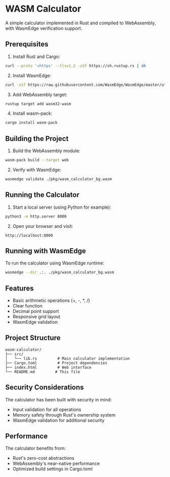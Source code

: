 # WASM Calculator

A simple calculator implemented in Rust and compiled to WebAssembly, with WasmEdge verification support.

## Prerequisites

1. Install Rust and Cargo:
```bash
curl --proto '=https' --tlsv1.2 -sSf https://sh.rustup.rs | sh
```

2. Install WasmEdge:
```bash
curl -sSf https://raw.githubusercontent.com/WasmEdge/WasmEdge/master/utils/install.sh | bash
```

3. Add WebAssembly target:
```bash
rustup target add wasm32-wasm
```

4. Install wasm-pack:
```bash
cargo install wasm-pack
```

## Building the Project

1. Build the WebAssembly module:
```bash
wasm-pack build --target web
```

2. Verify with WasmEdge:
```bash
wasmedge validate ./pkg/wasm_calculator_bg.wasm
```

## Running the Calculator

1. Start a local server (using Python for example):
```bash
python3 -m http.server 8000
```

2. Open your browser and visit:
```
http://localhost:8000
```

## Running with WasmEdge

To run the calculator using WasmEdge runtime:

```bash
wasmedge --dir .:. ./pkg/wasm_calculator_bg.wasm
```

## Features

- Basic arithmetic operations (+, -, *, /)
- Clear function
- Decimal point support
- Responsive grid layout
- WasmEdge validation

## Project Structure

```
wasm-calculator/
├── src/
│   └── lib.rs         # Main calculator implementation
├── Cargo.toml         # Project dependencies
├── index.html         # Web interface
└── README.md         # This file
```

## Security Considerations

The calculator has been built with security in mind:
- Input validation for all operations
- Memory safety through Rust's ownership system
- WasmEdge validation for additional security

## Performance

The calculator benefits from:
- Rust's zero-cost abstractions
- WebAssembly's near-native performance
- Optimized build settings in Cargo.toml 